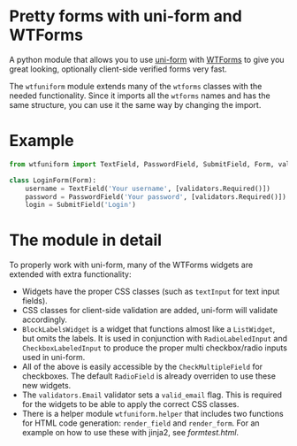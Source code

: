 Pretty forms with uni-form and WTForms
======================================
A python module that allows you to use [uni-form](http://sprawsm.com/uni-form/) with [WTForms](http://wtforms.simplecodes.com/) to give you great looking, optionally client-side verified forms very fast.

The `wtfuniform` module extends many of the `wtforms` classes with the needed functionality. Since it imports all the `wtforms` names and has the same structure, you can use it the same way by changing the import.

Example
=======
``` python
from wtfuniform import TextField, PasswordField, SubmitField, Form, validators

class LoginForm(Form):
	username = TextField('Your username', [validators.Required()])
	password = PasswordField('Your password', [validators.Required()])
	login = SubmitField('Login')
```

The module in detail
====================
To properly work with uni-form, many of the WTForms widgets are extended with extra functionality:

* Widgets have the proper CSS classes (such as `textInput` for text input fields).
* CSS classes for client-side validation are added, uni-form will validate accordingly.
* `BlockLabelsWidget` is a widget that functions almost like a `ListWidget`, but omits the labels. It is used in conjunction with `RadioLabeledInput` and `CheckboxLabeledInput` to produce the proper multi checkbox/radio inputs used in uni-form.
* All of the above is easily accessible by the `CheckMultipleField` for checkboxes. The default `RadioField` is already overriden to use these new widgets.
* The `validators.Email` validator sets a `valid_email` flag. This is required for the widgets to be able to apply the correct CSS classes.
* There is a helper module `wtfuniform.helper` that includes two functions for HTML code generation: `render_field` and `render_form`. For an example on how to use these with jinja2, see *formtest.html*.
